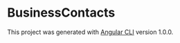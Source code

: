 # BusinessContacts

This project was generated with [Angular CLI](https://github.com/angular/angular-cli) version 1.0.0.

